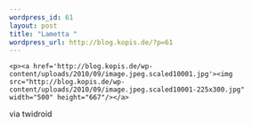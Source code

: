 ```yaml
--- 
wordpress_id: 61
layout: post
title: "Lametta "
wordpress_url: http://blog.kopis.de/?p=61
---
```


    <p><a href='http://blog.kopis.de/wp-content/uploads/2010/09/image.jpeg.scaled10001.jpg'><img src="http://blog.kopis.de/wp-content/uploads/2010/09/image.jpeg.scaled10001-225x300.jpg" width="500" height="667"/></a>
</p>

<div class="posterous_quote_citation">via twidroid</div>
  
